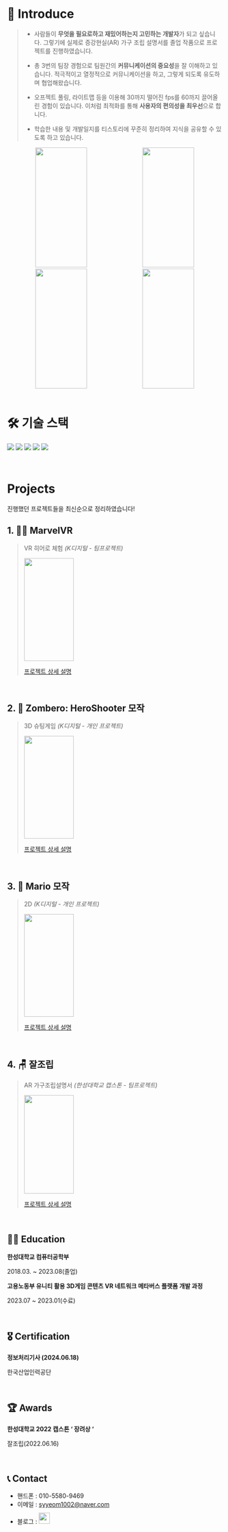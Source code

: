 # 👋 Introduce

> - 사람들이 **무엇을 필요로하고 재밌어하는지 고민하는 개발자**가 되고 싶습니다. 그렇기에 실제로 증강현실(AR) 가구 조립 설명서를 졸업 작품으로 프로젝트를 진행하였습니다.
> 
> - 총 3번의 팀장 경험으로 팀원간의 **커뮤니케이션의 중요성**을 잘 이해하고 있습니다. 적극적이고 열정적으로 커뮤니케이션을 하고, 그렇게 되도록 유도하며 협업해왔습니다.
> 
> - 오프젝트 풀링, 라이트맵 등을 이용해 30까지 떨어진 fps를 60까지 끌어올린 경험이 있습니다. 이처럼 최적화를 통해 **사용자의 편의성을 최우선**으로 합니다.
> 
> - 학습한 내용 및 개발일지를 티스토리에 꾸준히 정리하여 지식을 공유할 수 있도록 하고 있습니다. 
<div align="center">

  <img src="https://github.com/user-attachments/assets/bbf87c18-8bb5-4f78-8f3b-89815df475c1" width="49%" height="280"/>
  <img src="https://github.com/user-attachments/assets/a0516eea-442e-41ec-bed1-6819eab7db4c" width="49%" height="280"/>
  <img src="https://github.com/user-attachments/assets/0a0f3334-245d-4794-94d4-1f2665892f00" width="49%" height="280"/>
  <img src="https://github.com/user-attachments/assets/cdb9eb56-9511-4ea5-b8d5-fc3420dbd165" width="49%" height="280"/>


</div>
<br />


# 🛠 기술 스택 
<img src="https://img.shields.io/badge/Unity-181717?style=for-the-badge&logo=Unity&logoColor=white"> <img src="https://img.shields.io/badge/-C%23-7952B3?logo=Csharp&style=for-the-badge">  <img src="https://img.shields.io/badge/SVN-3776AB?style=for-the-badge&logo=SVN&logoColor=white"> <img src="https://img.shields.io/badge/Oculus-00599C?style=for-the-badge&logo=Oculus&logoColor=white"> <img src="https://img.shields.io/badge/GitHub-181717?style=for-the-badge&logo=GitHub&logoColor=white">

<br>

#  Projects
진행했던 프로젝트들을 최신순으로 정리하였습니다!


## 1. 🦸‍♂️ MarvelVR

> VR 히어로 체험 _(K디지털 - 팀프로젝트)_
> 
> <img src="https://github.com/user-attachments/assets/062e01bc-0b4b-4e5c-aebe-fc93e6f845b8" width="50%" height="240"/>
>
>[프로젝트 상세 설명](https://github.com/syyeom1002/MarvelVR)  

<br />

## 2. 🤠 Zombero: HeroShooter 모작

> 3D 슈팅게임 _(K디지털 - 개인 프로젝트)_
> 
> <img src="https://github.com/user-attachments/assets/e99c5942-d76a-4d9c-bc9a-300b1c50194e" width="50%" height="240"/>
> 
> [프로젝트 상세 설명](https://github.com/syyeom1002/Zombero)

<br />

## 3. 🍄 Mario 모작 

> 2D _(K디지털 - 개인 프로젝트)_
>
> <img src="https://github.com/user-attachments/assets/add4639f-7fde-4da8-9d7a-5382d1992e95" width="50%" height="240"/>
>
> [프로젝트 상세 설명](https://github.com/syyeom1002/Mario)

<br />

## 4. 🪑 잘조립

> AR 가구조립설명서 _(한성대학교 캡스톤 - 팀프로젝트)_
>
> <img src="https://github.com/user-attachments/assets/38d59b9b-893b-4802-814c-df8887c1d974" width="50%" height="230"/>
>
> [프로젝트 상세 설명](https://github.com/syyeom1002/Capstone_AR-)

<br />

## 👩‍🏫 Education
**한성대학교 컴퓨터공학부**

2018.03. ~ 2023.08(졸업)


**고용노동부 유니티 활용 3D게임 콘텐츠 VR 네트워크 메타버스 플랫폼 개발 과정** 

2023.07 ~ 2023.01(수료)

<br>

## 🎖 Certification
**정보처리기사 (2024.06.18)**

한국산업인력공단

<br>

## 🏆 Awards
**한성대학교 2022 캡스톤 ‘ 장려상 ‘**

잘조립(2022.06.16)

<br>

## 📞 Contact
- 핸드폰 : 010-5580-9469
- 이메일 : syyeom1002@naver.com
- 블로그 : <a href="https://syyeom1002.tistory.com/">
  <img src="https://user-images.githubusercontent.com/68724828/185885678-8f619bfa-1160-4bb4-a026-f758a4014f82.png" height="26px" style="margin-top: 10px" />
  </a>

